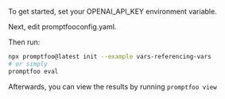 To get started, set your OPENAI_API_KEY environment variable.

Next, edit promptfooconfig.yaml.

Then run:

```bash
npx promptfoo@latest init --example vars-referencing-vars
# or simply
promptfoo eval
```

Afterwards, you can view the results by running `promptfoo view`
